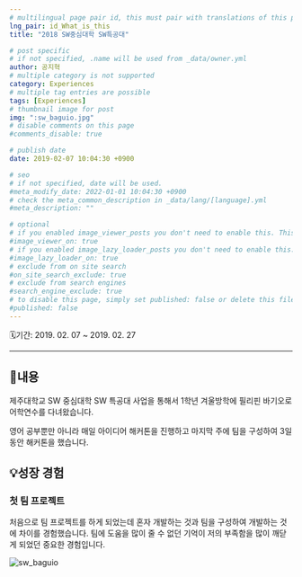 ```yaml
---
# multilingual page pair id, this must pair with translations of this page. (This name must be unique)
lng_pair: id_What_is_this
title: "2018 SW중심대학 SW특공대"

# post specific
# if not specified, .name will be used from _data/owner.yml
author: 공지혁
# multiple category is not supported
category: Experiences
# multiple tag entries are possible
tags: [Experiences]
# thumbnail image for post
img: ":sw_baguio.jpg"
# disable comments on this page
#comments_disable: true

# publish date
date: 2019-02-07 10:04:30 +0900

# seo
# if not specified, date will be used.
#meta_modify_date: 2022-01-01 10:04:30 +0900
# check the meta_common_description in _data/lang/[language].yml
#meta_description: ""

# optional
# if you enabled image_viewer_posts you don't need to enable this. This is only if image_viewer_posts = false
#image_viewer_on: true
# if you enabled image_lazy_loader_posts you don't need to enable this. This is only if image_lazy_loader_posts = false
#image_lazy_loader_on: true
# exclude from on site search
#on_site_search_exclude: true
# exclude from search engines
#search_engine_exclude: true
# to disable this page, simply set published: false or delete this file
#published: false
---
```


🗓️기간: 2019. 02. 07 ~ 2019. 02. 27

---
## 📜내용
제주대학교 SW 중심대학 SW 특공대 사업을 통해서 1학년 겨울방학에 필리핀 바기오로 어학연수를 다녀왔습니다.

영어 공부뿐만 아니라 매일 아이디어 해커톤을 진행하고 마지막 주에 팀을 구성하여 3일 동안 해커톤을 했습니다.

## 💡성장 경험
### 첫 팀 프로젝트
처음으로 팀 프로젝트를 하게 되었는데 혼자 개발하는 것과 팀을 구성하여 개발하는 것에 차이를 경험했습니다. 팀에 도움을 많이 줄 수 없던 기억이 저의 부족함을 많이 깨닫게 되었던 중요한 경험입니다.

![sw_baguio](https://user-images.githubusercontent.com/47727212/164425667-b8e51f10-1f9a-4c6f-8472-a4bbbd882065.jpg)
